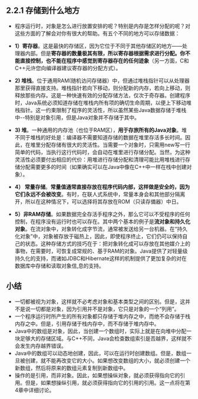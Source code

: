 ## 2.2.1 存储到什么地方

- 程序运行时，对象是怎么进行放置安排的呢？特别是内存是怎样分配的呢？对这些方面的了解会对你有很大的帮助。有五个不同的地方可以存储数据：

- **1）寄存器**。这是最快的存储区，因为它位于不同于其他存储区的地方——处理器内部。但是**寄存器的数量极其有限，所以寄存器根据需求进行分配。你不能直接控制，也不能在程序中感觉到寄存器存在的任何迹象**（另一方面，C和C++元许您向编译器建议寄存器的分配方式）。

- **2) 堆栈**。位于通用RAM(随机访问存储器）中，但通过堆栈指针可以从处理器那里获得直接支持。堆栈指针若向下移动，则分配新的内存，若向上移动，则释放那些内存。这是一种快速有效的分配存储方法，仅次于奇存器。创建程序时，Java系统必须知道存储在堆栈内所有项的确切生命周期，以便上下移动堆栈指针。这一约束限制了程序的灵活性，所以虽然某些Java数据存储于堆栈中--特别是对象引用，但是Java对象并不存储于其中。

- **3) 堆**。一种通用的内存池（也位于RAM区），**用于存旅所有的Java对象**。堆不同于堆栈的好处是：编译器不需要知道存储的数据在堆里存活多长时间。因此，在堆里分配存储有很大的灵活性。当需要一个对象时，只需用new写一行简单的代码，当执行这行代码时，会自动在堆里进行存储分配。当然，为这种灵活性必须要付出相应的代价：用堆进行存储分配和清理可能比用堆栈进行存储分配需要更多的时间（如果确实可以在Java中像在C++中一样在栈中创建对象）。

- **4） 常量存储**。**常量值通常直接存放在程序代码内部，这样做是安全的，因为它们永远不会被改变**。有时，在联人式系统中，常量本身会和其他部分隔离开，所以在这种情况下，可以选择将其存放在ROM（只读存備器）中日。

- **5）非RAM存储**。如果数据完全存活手程序之外，那么它可以不受程序的任何控制，在程序没有运行时也可以存在。其中两个基本的例子是**流对象和持久化对象**。在流对象中，对象转化成字节流，通常被发送给另一台机器。在“持久化对象”中，对象被存放于磁热上，因此，即使程序终止，它们仍可以保持自己的状态。这种存储方式的技巧在于：把对象转化成可以存放在其他媒介上的事物，在需要时，可恢复成常规的、基于RAM的对象。Java提供了对轻量级持久化的支持，而诸如JDBC和Hibernate这样的机制提供了更加复杂的对在数据库中存储和读取对象信,息的支持。

## 小结
- 一切都被视为对象，这样就不必考虑对象和基本类型之间的区别。但是，这并不是说一切都是对象，因为引用并不是对象，它只是对象的一个“列用”。
- 一个程序运行时所产生的所有对象都只存储于堆内存之中，而绝不会存储于栈内存之中。但是，引用存储于栈内存中，而不存储于堆内存中。
- Java中的数组是对象，因此，当创建一个数组时，实际上就是在向堆中分配一块足够大的存储区域。与C++不同，Java会检查数组索引是否越界，这样就不会发生内存越界错误。
- Java中的数组可以动态地创建，因此，可以在运行时创建数组。但是，数组一旦被创建，就不能再改变它的大小。如果想改变数组的大小，就必须创建一个新数组，然后将原来的数组元素复制到新数组中。
- 操作的是引用，而非对象。因此，如果想操纵对象，就必须获得指向它的引用。但是，如果想操纵引用，就必须获得指向它的引用的引用。这一点将在第4章中详细讨论。